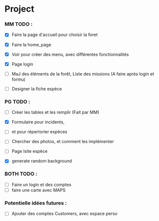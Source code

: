 # Project 


### MM TODO :
- [x] Faire la page d'accueil pour choisir la foret 
- [x] Faire la home_page
- [x] Voir pour créer des menu, avec différentes fonctionnalités
- [x] Page login
- [ ] MaJ des éléments de la forêt, Liste des missions (A faire après login et formu)
- [ ] Designer la fiche espèce 


### PG TODO :

- [ ] Créer les tables et les remplir (Fait par MM)
- [x] Formulaire pour incidents, 
- [ ] et pour répertorier espèces
- [ ] Chercher des photos, et comment les implémenter
- [ ] Page lsite espèce
- [x] generate random background


### BOTH TODO :

- [ ] Faire un login et des comptes
- [ ] faire une carte avec MAPS

### Potentielle idées futures :

- [ ] Ajouter des comptes Customers, avec espace perso